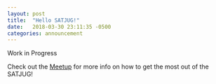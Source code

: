 ```yaml
---
layout: post
title:  "Hello SATJUG!"
date:   2018-03-30 23:11:35 -0500
categories: announcement
---
```

Work in Progress

Check out the [Meetup][satjug-meetup] for more info on how to get the most out of the SATJUG!

[satjug-meetup]:   https://www.meetup.com/San-Antonio-Java-User-Group/
[satjug-github]:   https://github.com/satjug
